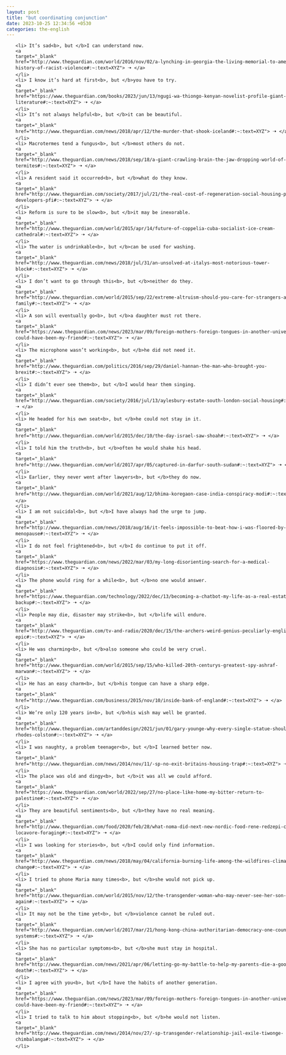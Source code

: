 ```yaml
---
layout: post
title: "but coordinating conjunction"
date: 2023-10-25 12:34:56 +0530
categories: the-english
---
```

<style>
    ol {
        width: 800px;
        margin: 0 auto;
    }
ol li {
    font-size: 18px;
    line-height: 1.5;
    padding-bottom: 8px;
}
</style>
<ol>

    <li> It’s sad<b>, but </b>I can understand now.
    <a 
    target="_blank" 
    href="http://www.theguardian.com/world/2016/nov/02/a-lynching-in-georgia-the-living-memorial-to-americas-history-of-racist-violence#:~:text=XYZ"> 🠢 </a>
    </li>
    <li> I know it’s hard at first<b>, but </b>you have to try.
    <a 
    target="_blank" 
    href="https://www.theguardian.com/books/2023/jun/13/ngugi-wa-thiongo-kenyan-novelist-profile-giant-of-africa-literature#:~:text=XYZ"> 🠢 </a>
    </li>
    <li> It’s not always helpful<b>, but </b>it can be beautiful.
    <a 
    target="_blank" 
    href="http://www.theguardian.com/news/2018/apr/12/the-murder-that-shook-iceland#:~:text=XYZ"> 🠢 </a>
    </li>
    <li> Macrotermes tend a fungus<b>, but </b>most others do not.
    <a 
    target="_blank" 
    href="http://www.theguardian.com/news/2018/sep/18/a-giant-crawling-brain-the-jaw-dropping-world-of-termites#:~:text=XYZ"> 🠢 </a>
    </li>
    <li> A resident said it occurred<b>, but </b>what do they know.
    <a 
    target="_blank" 
    href="http://www.theguardian.com/society/2017/jul/21/the-real-cost-of-regeneration-social-housing-private-developers-pfi#:~:text=XYZ"> 🠢 </a>
    </li>
    <li> Reform is sure to be slow<b>, but </b>it may be inexorable.
    <a 
    target="_blank" 
    href="http://www.theguardian.com/world/2015/apr/14/future-of-coppelia-cuba-socialist-ice-cream-cathedral#:~:text=XYZ"> 🠢 </a>
    </li>
    <li> The water is undrinkable<b>, but </b>can be used for washing.
    <a 
    target="_blank" 
    href="http://www.theguardian.com/news/2018/jul/31/an-unsolved-at-italys-most-notorious-tower-block#:~:text=XYZ"> 🠢 </a>
    </li>
    <li> I don’t want to go through this<b>, but </b>neither do they.
    <a 
    target="_blank" 
    href="http://www.theguardian.com/world/2015/sep/22/extreme-altruism-should-you-care-for-strangers-as-much-as-family#:~:text=XYZ"> 🠢 </a>
    </li>
    <li> A son will eventually go<b>, but </b>a daughter must rot there.
    <a 
    target="_blank" 
    href="https://www.theguardian.com/news/2023/mar/09/foreign-mothers-foreign-tongues-in-another-universe-she-could-have-been-my-friend#:~:text=XYZ"> 🠢 </a>
    </li>
    <li> The microphone wasn’t working<b>, but </b>he did not need it.
    <a 
    target="_blank" 
    href="http://www.theguardian.com/politics/2016/sep/29/daniel-hannan-the-man-who-brought-you-brexit#:~:text=XYZ"> 🠢 </a>
    </li>
    <li> I didn’t ever see them<b>, but </b>I would hear them singing.
    <a 
    target="_blank" 
    href="http://www.theguardian.com/society/2016/jul/13/aylesbury-estate-south-london-social-housing#:~:text=XYZ"> 🠢 </a>
    </li>
    <li> He headed for his own seat<b>, but </b>he could not stay in it.
    <a 
    target="_blank" 
    href="http://www.theguardian.com/world/2015/dec/10/the-day-israel-saw-shoah#:~:text=XYZ"> 🠢 </a>
    </li>
    <li> I told him the truth<b>, but </b>often he would shake his head.
    <a 
    target="_blank" 
    href="http://www.theguardian.com/world/2017/apr/05/captured-in-darfur-south-sudan#:~:text=XYZ"> 🠢 </a>
    </li>
    <li> Earlier, they never went after lawyers<b>, but </b>they do now.
    <a 
    target="_blank" 
    href="http://www.theguardian.com/world/2021/aug/12/bhima-koregaon-case-india-conspiracy-modi#:~:text=XYZ"> 🠢 </a>
    </li>
    <li> I am not suicidal<b>, but </b>I have always had the urge to jump.
    <a 
    target="_blank" 
    href="http://www.theguardian.com/news/2018/aug/16/it-feels-impossible-to-beat-how-i-was-floored-by-menopause#:~:text=XYZ"> 🠢 </a>
    </li>
    <li> I do not feel frightened<b>, but </b>I do continue to put it off.
    <a 
    target="_blank" 
    href="https://www.theguardian.com/news/2022/mar/03/my-long-disorienting-search-for-a-medical-diagnosis#:~:text=XYZ"> 🠢 </a>
    </li>
    <li> The phone would ring for a while<b>, but </b>no one would answer.
    <a 
    target="_blank" 
    href="https://www.theguardian.com/technology/2022/dec/13/becoming-a-chatbot-my-life-as-a-real-estate-ais-human-backup#:~:text=XYZ"> 🠢 </a>
    </li>
    <li> People may die, disaster may strike<b>, but </b>life will endure.
    <a 
    target="_blank" 
    href="http://www.theguardian.com/tv-and-radio/2020/dec/15/the-archers-weird-genius-peculiarly-english-epic#:~:text=XYZ"> 🠢 </a>
    </li>
    <li> He was charming<b>, but </b>also someone who could be very cruel.
    <a 
    target="_blank" 
    href="http://www.theguardian.com/world/2015/sep/15/who-killed-20th-centurys-greatest-spy-ashraf-marwan#:~:text=XYZ"> 🠢 </a>
    </li>
    <li> He has an easy charm<b>, but </b>his tongue can have a sharp edge.
    <a 
    target="_blank" 
    href="http://www.theguardian.com/business/2015/nov/10/inside-bank-of-england#:~:text=XYZ"> 🠢 </a>
    </li>
    <li> We’re only 120 years in<b>, but </b>his wish may well be granted.
    <a 
    target="_blank" 
    href="http://www.theguardian.com/artanddesign/2021/jun/01/gary-younge-why-every-single-statue-should-come-down-rhodes-colston#:~:text=XYZ"> 🠢 </a>
    </li>
    <li> I was naughty, a problem teenager<b>, but </b>I learned better now.
    <a 
    target="_blank" 
    href="http://www.theguardian.com/news/2014/nov/11/-sp-no-exit-britains-housing-trap#:~:text=XYZ"> 🠢 </a>
    </li>
    <li> The place was old and dingy<b>, but </b>it was all we could afford.
    <a 
    target="_blank" 
    href="https://www.theguardian.com/world/2022/sep/27/no-place-like-home-my-bitter-return-to-palestine#:~:text=XYZ"> 🠢 </a>
    </li>
    <li> They are beautiful sentiments<b>, but </b>they have no real meaning.
    <a 
    target="_blank" 
    href="http://www.theguardian.com/food/2020/feb/28/what-noma-did-next-new-nordic-food-rene-redzepi-claus-meyer-locavore-foraging#:~:text=XYZ"> 🠢 </a>
    </li>
    <li> I was looking for stories<b>, but </b>I could only find information.
    <a 
    target="_blank" 
    href="http://www.theguardian.com/news/2018/may/04/california-burning-life-among-the-wildfires-climate-change#:~:text=XYZ"> 🠢 </a>
    </li>
    <li> I tried to phone Maria many times<b>, but </b>she would not pick up.
    <a 
    target="_blank" 
    href="http://www.theguardian.com/world/2015/nov/12/the-transgender-woman-who-may-never-see-her-son-again#:~:text=XYZ"> 🠢 </a>
    </li>
    <li> It may not be the time yet<b>, but </b>violence cannot be ruled out.
    <a 
    target="_blank" 
    href="http://www.theguardian.com/world/2017/mar/21/hong-kong-china-authoritarian-democracy-one-country-two-systems#:~:text=XYZ"> 🠢 </a>
    </li>
    <li> She has no particular symptoms<b>, but </b>she must stay in hospital.
    <a 
    target="_blank" 
    href="http://www.theguardian.com/news/2021/apr/06/letting-go-my-battle-to-help-my-parents-die-a-good-death#:~:text=XYZ"> 🠢 </a>
    </li>
    <li> I agree with you<b>, but </b>I have the habits of another generation.
    <a 
    target="_blank" 
    href="https://www.theguardian.com/news/2023/mar/09/foreign-mothers-foreign-tongues-in-another-universe-she-could-have-been-my-friend#:~:text=XYZ"> 🠢 </a>
    </li>
    <li> I tried to talk to him about stopping<b>, but </b>he would not listen.
    <a 
    target="_blank" 
    href="http://www.theguardian.com/news/2014/nov/27/-sp-transgender-relationship-jail-exile-tiwonge-chimbalanga#:~:text=XYZ"> 🠢 </a>
    </li>